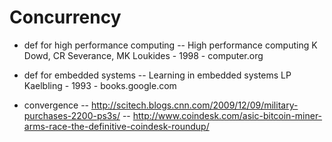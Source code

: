 Concurrency
===========
- def for high performance computing
-- High performance computing K Dowd, CR Severance, MK Loukides - 1998 - computer.org
- def for embedded systems
-- Learning in embedded systems LP Kaelbling - 1993 - books.google.com

- convergence
-- http://scitech.blogs.cnn.com/2009/12/09/military-purchases-2200-ps3s/
-- http://www.coindesk.com/asic-bitcoin-miner-arms-race-the-definitive-coindesk-roundup/
